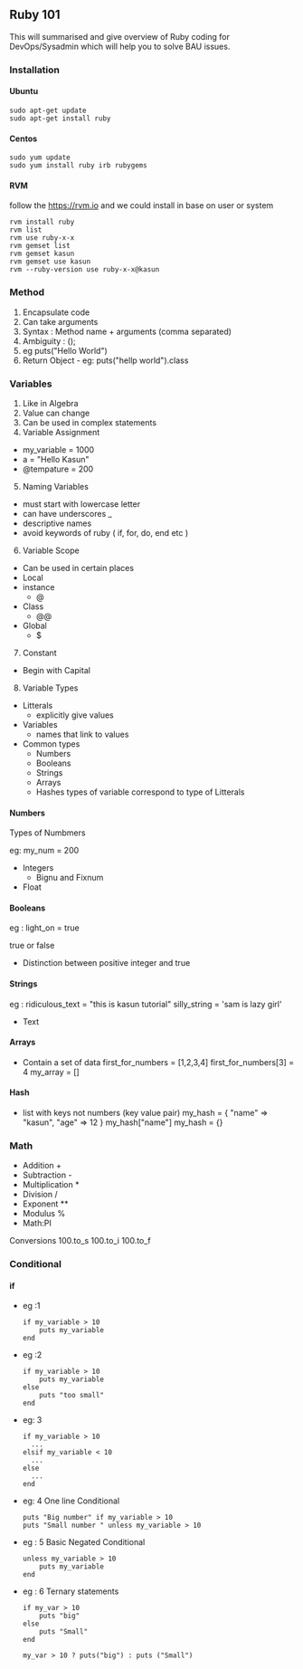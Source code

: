 ## Ruby 101

This will summarised and give overview of Ruby coding for DevOps/Sysadmin which will help you to solve BAU issues.

### Installation

#### Ubuntu

    sudo apt-get update
    sudo apt-get install ruby

#### Centos

    sudo yum update
    sudo yum install ruby irb rubygems

#### RVM

follow the https://rvm.io and we could install in base on user or system

    rvm install ruby
    rvm list
    rvm use ruby-x-x
    rvm gemset list
    rvm gemset kasun
    rvm gemset use kasun
    rvm --ruby-version use ruby-x-x@kasun

### Method

1. Encapsulate code
2. Can take arguments
3. Syntax : Method name + arguments (comma separated)
4. Ambiguity : ();
5. eg puts("Hello World")
6. Return Object - eg: puts("hellp world").class


### Variables

1. Like in Algebra
2. Value can change
3. Can be used in complex statements
4. Variable Assignment

- my_variable = 1000
- a = "Hello Kasun"
- @tempature = 200

5. Naming Variables

- must start with lowercase letter
- can have underscores _
- descriptive names
- avoid keywords of ruby ( if, for, do, end etc )

6. Variable Scope

- Can be used in certain places
- Local
- instance
  - @
- Class
  - @@
- Global
  - $

7. Constant

- Begin with Capital

8. Variable Types

- Litterals
  - explicitly give values
- Variables
  - names that link to values
- Common types
  - Numbers
  - Booleans
  - Strings
  - Arrays
  - Hashes
types of variable correspond to type of Litterals

#### Numbers

Types of Numbmers

eg:
    my_num = 200

- Integers
  - Bignu and Fixnum
- Float

#### Booleans

eg :
    light_on = true

true or false
- Distinction between positive integer and true


#### Strings

eg : ridiculous_text = "this is kasun tutorial"
     silly_string = 'sam is lazy girl'

- Text

#### Arrays

- Contain a set of data
    first_for_numbers = [1,2,3,4]
    first_for_numbers[3] = 4
    my_array = []

#### Hash

- list with keys not numbers (key value pair)
    my_hash = { "name" => "kasun", "age" => 12 }
    my_hash["name"]
    my_hash = {}


### Math

- Addition +
- Subtraction -
- Multiplication *
- Division /
- Exponent **
- Modulus %
- Math:PI

Conversions 100.to_s 100.to_i 100.to_f

### Conditional

#### if

- eg :1

      if my_variable > 10
          puts my_variable
      end

- eg :2

      if my_variable > 10
          puts my_variable
      else
          puts "too small"
      end

- eg: 3

      if my_variable > 10
        ...
      elsif my_variable < 10
        ...
      else
        ...
      end

- eg: 4  One line Conditional

      puts "Big number" if my_variable > 10
      puts "Small number " unless my_variable > 10

- eg : 5  Basic Negated Conditional

      unless my_variable > 10
          puts my_variable
      end

- eg : 6 Ternary statements

      if my_var > 10
          puts "big"
      else
          puts "Small"
      end

      my_var > 10 ? puts("big") : puts ("Small")

      
